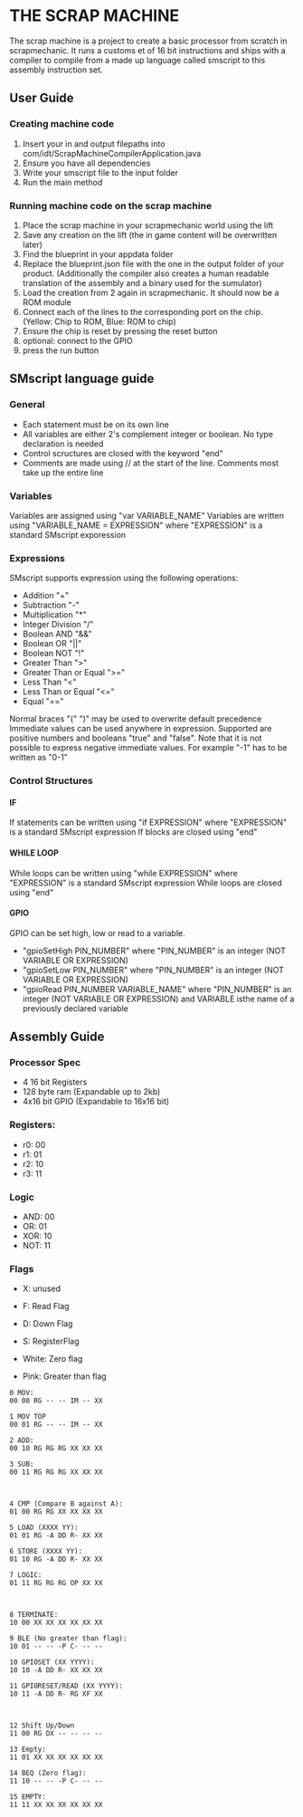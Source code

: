 # THE SCRAP MACHINE
The scrap machine is a project to create a basic processor from scratch in scrapmechanic. It runs a customs et of 16 bit instructions and ships with a compiler to compile from a made up language called smscript to this assembly instruction set.

## User Guide
### Creating machine code
1. Insert your in and output filepaths into com/idt/ScrapMachineCompilerApplication.java
2. Ensure you have all dependencies
3. Write your smscript file to the input folder
4. Run the main method

### Running machine code on the scrap machine
1. Place the scrap machine in your scrapmechanic world using the lift
2. Save any creation on the lift (the in game content will be overwritten later)
3. Find the blueprint in your appdata folder
4. Replace the blueprint.json file with the one in the output folder of your product. (Additionally the compiler also creates a human readable translation of the assembly and a binary used for the sumulator)
5. Load the creation from 2 again in scrapmechanic. It should now be a ROM module
6. Connect each of the lines to the corresponding port on the chip. (Yellow: Chip to ROM, Blue: ROM to chip)
7. Ensure the chip is reset by pressing the reset button
8. optional: connect to the GPIO
9. press the run button

## SMscript language guide
### General
- Each statement must be on its own line
- All variables are either 2's complement integer or boolean. No type declaration is needed
- Control scructures are closed with the keyword "end"
- Comments are made using // at the start of the line. Comments most take up the entire line

### Variables
Variables are assigned using "var VARIABLE_NAME"
Variables are written using "VARIABLE_NAME = EXPRESSION" where "EXPRESSION" is a standard SMscript exporession

### Expressions
SMscript supports expression using the following operations:
- Addition "+"
- Subtraction "-"
- Multiplication "*"
- Integer Division "/"
- Boolean AND "&&"
- Boolean OR "||"
- Boolean NOT "!"
- Greater Than ">"
- Greater Than or Equal ">="
- Less Than "<"
- Less Than or Equal "<="
- Equal "=="

Normal braces "(" ")" may be used to overwrite default precedence
Immediate values can be used anywhere in expression. Supported are positive numbers and booleans "true" and "false".
Note that it is not possible to express negative immediate values. For example "-1" has to be written as "0-1"

### Control Structures
#### IF
If statements can be written using "if EXPRESSION" where "EXPRESSION" is a standard SMscript expression
If blocks are closed using "end"

#### WHILE LOOP
While loops can be written using "while EXPRESSION" where "EXPRESSION" is a standard SMscript expression
While loops are closed using "end"

#### GPIO
GPIO can be set high, low or read to a variable. 
- "gpioSetHigh PIN_NUMBER" where "PIN_NUMBER" is an integer (NOT VARIABLE OR EXPRESSION)
- "gpioSetLow PIN_NUMBER" where "PIN_NUMBER" is an integer (NOT VARIABLE OR EXPRESSION)
- "gpioRead PIN_NUMBER VARIABLE_NAME" where "PIN_NUMBER" is an integer (NOT VARIABLE OR EXPRESSION) and VARIABLE isthe name of a previously declared variable


## Assembly Guide
### Processor Spec
- 4 16 bit Registers
- 128 byte ram (Expandable up to 2kb)
- 4x16 bit GPIO (Expandable to 16x16 bit)

### Registers:
- r0: 00
- r1: 01
- r2: 10
- r3: 11

### Logic
- AND: 00
- OR: 01
- XOR: 10
- NOT: 11

### Flags
- X: unused
- F: Read Flag
- D: Down Flag
- S: RegisterFlag

- White: Zero flag
- Pink: Greater than flag



```
0 MOV:
00 00 RG -- -- IM -- XX

1 MOV TOP
00 01 RG -- -- IM -- XX

2 ADD:
00 10 RG RG RG XX XX XX

3 SUB:
00 11 RG RG RG XX XX XX



4 CMP (Compare B against A):
01 00 RG RG XX XX XX XX

5 LOAD (XXXX YY):
01 01 RG -A DD R- XX XX

6 STORE (XXXX YY):
01 10 RG -A DD R- XX XX

7 LOGIC:
01 11 RG RG RG OP XX XX



8 TERMINATE:
10 00 XX XX XX XX XX XX

9 BLE (No greater than flag):
10 01 -- -- -P C- -- --

10 GPIOSET (XX YYYY):
10 10 -A DD R- XX XX XX

11 GPIORESET/READ (XX YYYY):
10 11 -A DD R- RG XF XX



12 Shift Up/Down
11 00 RG DX -- -- -- --

13 Empty:
11 01 XX XX XX XX XX XX

14 BEQ (Zero flag):
11 10 -- -- -P C- -- --

15 EMPTY:
11 11 XX XX XX XX XX XX
```



